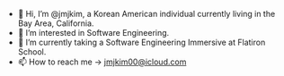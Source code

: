 - 👋 Hi, I’m @jmjkim, a Korean American individual currently living in the Bay Area, California.
- 👀 I’m interested in Software Engineering.
- 🌱 I’m currently taking a Software Engineering Immersive at Flatiron School.
- 📫 How to reach me -> jmjkim00@icloud.com
